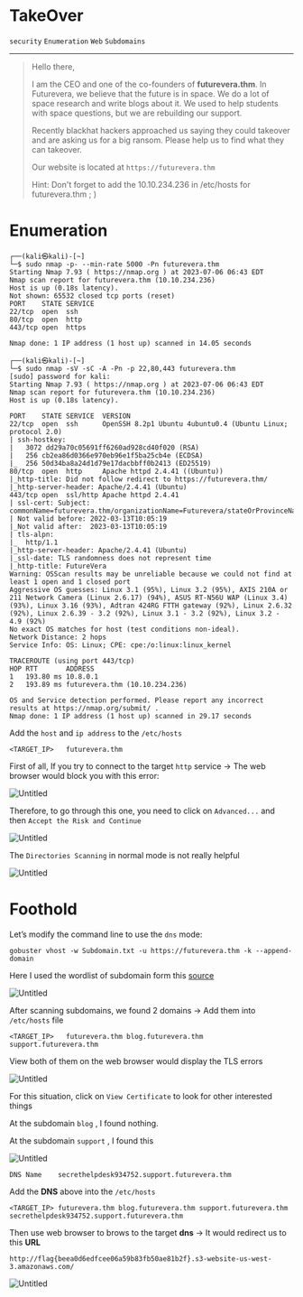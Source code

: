 # TakeOver

`security` `Enumeration` `Web` `Subdomains`

---

> Hello there,
> 
> 
> I am the CEO and one of the co-founders of **futurevera.thm**. In Futurevera, we believe that the future is in space. We do a lot of space research and write blogs about it. We used to help students with space questions, but we are rebuilding our support.
> 
> Recently blackhat hackers approached us saying they could takeover and are asking us for a big ransom. Please help us to find what they can takeover.
> 
> Our website is located at `https://futurevera.thm`
> 
> Hint: Don't forget to add the 10.10.234.236 in /etc/hosts for futurevera.thm ; )
> 

# Enumeration

```tsx
┌──(kali㉿kali)-[~]
└─$ sudo nmap -p- --min-rate 5000 -Pn futurevera.thm
Starting Nmap 7.93 ( https://nmap.org ) at 2023-07-06 06:43 EDT
Nmap scan report for futurevera.thm (10.10.234.236)
Host is up (0.18s latency).
Not shown: 65532 closed tcp ports (reset)
PORT    STATE SERVICE
22/tcp  open  ssh
80/tcp  open  http
443/tcp open  https

Nmap done: 1 IP address (1 host up) scanned in 14.05 seconds
```

```tsx
┌──(kali㉿kali)-[~]
└─$ sudo nmap -sV -sC -A -Pn -p 22,80,443 futurevera.thm           
[sudo] password for kali: 
Starting Nmap 7.93 ( https://nmap.org ) at 2023-07-06 06:43 EDT
Nmap scan report for futurevera.thm (10.10.234.236)
Host is up (0.18s latency).

PORT    STATE SERVICE  VERSION
22/tcp  open  ssh      OpenSSH 8.2p1 Ubuntu 4ubuntu0.4 (Ubuntu Linux; protocol 2.0)
| ssh-hostkey: 
|   3072 dd29a70c05691ff6260ad928cd40f020 (RSA)
|   256 cb2ea86d0366e970eb96e1f5ba25cb4e (ECDSA)
|_  256 50d34ba8a24d1d79e17dacbbff0b2413 (ED25519)
80/tcp  open  http     Apache httpd 2.4.41 ((Ubuntu))
|_http-title: Did not follow redirect to https://futurevera.thm/
|_http-server-header: Apache/2.4.41 (Ubuntu)
443/tcp open  ssl/http Apache httpd 2.4.41
| ssl-cert: Subject: commonName=futurevera.thm/organizationName=Futurevera/stateOrProvinceName=Oregon/countryName=US
| Not valid before: 2022-03-13T10:05:19
|_Not valid after:  2023-03-13T10:05:19
| tls-alpn: 
|_  http/1.1
|_http-server-header: Apache/2.4.41 (Ubuntu)
|_ssl-date: TLS randomness does not represent time
|_http-title: FutureVera
Warning: OSScan results may be unreliable because we could not find at least 1 open and 1 closed port
Aggressive OS guesses: Linux 3.1 (95%), Linux 3.2 (95%), AXIS 210A or 211 Network Camera (Linux 2.6.17) (94%), ASUS RT-N56U WAP (Linux 3.4) (93%), Linux 3.16 (93%), Adtran 424RG FTTH gateway (92%), Linux 2.6.32 (92%), Linux 2.6.39 - 3.2 (92%), Linux 3.1 - 3.2 (92%), Linux 3.2 - 4.9 (92%)
No exact OS matches for host (test conditions non-ideal).
Network Distance: 2 hops
Service Info: OS: Linux; CPE: cpe:/o:linux:linux_kernel

TRACEROUTE (using port 443/tcp)
HOP RTT       ADDRESS
1   193.80 ms 10.8.0.1
2   193.89 ms futurevera.thm (10.10.234.236)

OS and Service detection performed. Please report any incorrect results at https://nmap.org/submit/ .
Nmap done: 1 IP address (1 host up) scanned in 29.17 seconds
```

Add the `host` and `ip address` to the `/etc/hosts`

```tsx
<TARGET_IP>   futurevera.thm
```

First of all, If you try to connect to the target `http` service → The web browser would block you with this error:

![Untitled](TakeOver%20images/Untitled.png)

Therefore, to go through this one, you need to click on `Advanced...` and then `Accept the Risk and Continue` 

![Untitled](TakeOver%20images/Untitled%201.png)

The `Directories Scanning` in normal mode is not really helpful

![Untitled](TakeOver%20images/Untitled%202.png)

# Foothold

Let’s modify the command line to use the `dns` mode:

```tsx
gobuster vhost -w Subdomain.txt -u https://futurevera.thm -k --append-domain
```

Here I used the wordlist of subdomain form this [source](https://raw.githubusercontent.com/danTaler/WordLists/master/Subdomain.txt)

![Untitled](TakeOver%20images/Untitled%203.png)

After scanning subdomains, we found 2 domains → Add them into `/etc/hosts` file

```tsx
<TARGET_IP>   futurevera.thm blog.futurevera.thm support.futurevera.thm
```

View both of them on the web browser would display the TLS errors

![Untitled](TakeOver%20images/Untitled%204.png)

For this situation, click on `View Certificate` to look for other interested things

At the subdomain `blog` , I found nothing.

At the subdomain `support` , I found this

![Untitled](TakeOver%20images/Untitled%205.png)

```
DNS Name    secrethelpdesk934752.support.futurevera.thm
```

Add the ******DNS****** above into the `/etc/hosts`

```
<TARGET_IP> futurevera.thm blog.futurevera.thm support.futurevera.thm secrethelpdesk934752.support.futurevera.thm
```

Then use web browser to brows to the target ******dns****** → It would redirect us to this ******URL******

```
http://flag{beea0d6edfcee06a59b83fb50ae81b2f}.s3-website-us-west-3.amazonaws.com/
```

![Untitled](TakeOver%20images/Untitled%206.png)